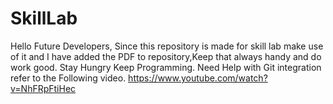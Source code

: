 # SkillLab
Hello Future Developers,
Since this repository is made for skill lab make use of it and I have added the PDF to repository,Keep that always handy and do work good.
Stay Hungry Keep Programming.
Need Help with Git integration refer to the Following video.
https://www.youtube.com/watch?v=NhFRpFtiHec
